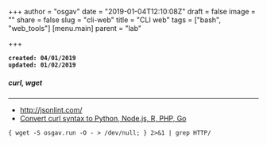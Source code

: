 +++
author = "osgav"
date = "2019-01-04T12:10:08Z"
draft = false
image = ""
share = false
slug = "cli-web"
title = "CLI web"
tags = ["bash", "web_tools"]
[menu.main]
parent = "lab"

+++

**`created: 04/01/2019`**<br />
**`updated: 01/02/2019`**

##### curl, wget

---

- http://jsonlint.com/
- [Convert curl syntax to Python, Node.js, R, PHP, Go](https://curl.trillworks.com/)


```
{ wget -S osgav.run -O - > /dev/null; } 2>&1 | grep HTTP/
```